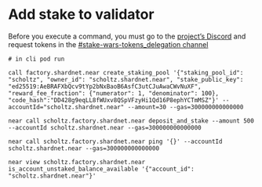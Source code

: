 # Add stake to validator

Before you execute a command, you must go to the [project’s Discord](https://discord.gg/UN835A6GBA) and request tokens in the [#stake-wars-tokens_delegation channel](https://discord.gg/UN835A6GBA)

```
# in cli pod run 

call factory.shardnet.near create_staking_pool '{"staking_pool_id": "scholtz", "owner_id": "scholtz.shardnet.near", "stake_public_key": "ed25519:AeBRAFXbQcv9tYp2bNxBaoB6AsfC3utCJuAwaCWvNuXF", "reward_fee_fraction": {"numerator": 1, "denominator": 100}, "code_hash":"DD428g9eqLL8fWUxv8QSpVFzyHi1Qd16P8ephYCTmMSZ"}' --accountId="scholtz.shardnet.near" --amount=30 --gas=300000000000000

near call scholtz.factory.shardnet.near deposit_and_stake --amount 500 --accountId scholtz.shardnet.near --gas=300000000000000

near call scholtz.factory.shardnet.near ping '{}' --accountId scholtz.shardnet.near --gas=300000000000000

near view scholtz.factory.shardnet.near is_account_unstaked_balance_available '{"account_id": "scholtz.shardnet.near"}'

```
